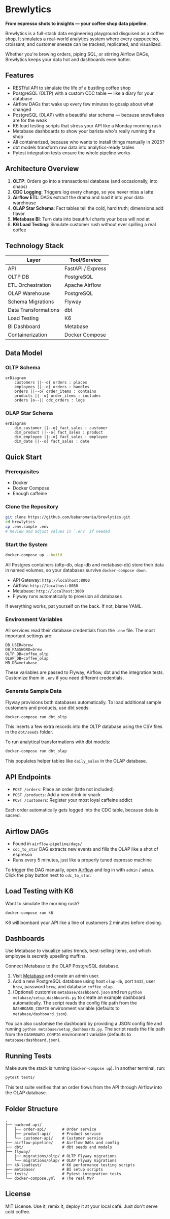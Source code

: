 # Brewlytics

**From espresso shots to insights — your coffee shop data pipeline.**

Brewlytics is a full-stack data engineering playground disguised as a coffee shop. It simulates a real-world analytics system where every cappuccino, croissant, and customer sneeze can be tracked, replicated, and visualized.

Whether you're brewing orders, piping SQL, or stirring Airflow DAGs, Brewlytics keeps your data hot and dashboards even hotter.

## Features

* RESTful API to simulate the life of a bustling coffee shop
* PostgreSQL (OLTP) with a custom CDC table — like a diary for your database
* Airflow DAGs that wake up every few minutes to gossip about what changed
* PostgreSQL (OLAP) with a beautiful star schema — because snowflakes are for the weak
* K6 load testing scripts that stress your API like a Monday morning rush
* Metabase dashboards to show your barista who's really running the shop
* All containerized, because who wants to install things manually in 2025?
* dbt models transform raw data into analytics-ready tables
* Pytest integration tests ensure the whole pipeline works


## Architecture Overview

1. **OLTP**: Orders go into a transactional database (and occasionally, into chaos)
2. **CDC Logging**: Triggers log every change, so you never miss a latte
3. **Airflow ETL**: DAGs extract the drama and load it into your data warehouse
4. **OLAP Star Schema**: Fact tables tell the cold, hard truth; dimensions add flavor
5. **Metabase BI**: Turn data into beautiful charts your boss will nod at
6. **K6 Load Testing**: Simulate customer rush without ever spilling a real coffee

## Technology Stack

| Layer             | Tool/Service      |
| ----------------- | ----------------- |
| API               | FastAPI / Express |
| OLTP DB           | PostgreSQL        |
| ETL Orchestration | Apache Airflow    |
| OLAP Warehouse    | PostgreSQL        |
| Schema Migrations | Flyway            |
| Data Transformations | dbt            |
| Load Testing      | K6                |
| BI Dashboard      | Metabase          |
| Containerization  | Docker Compose    |

## Data Model

### OLTP Schema

```mermaid
erDiagram
    customers ||--o{ orders : places
    employees ||--o{ orders : handles
    orders ||--o{ order_items : contains
    products ||--o{ order_items : includes
    orders }o--|| cdc_orders : logs
```

### OLAP Star Schema

```mermaid
erDiagram
    dim_customer ||--o{ fact_sales : customer
    dim_product ||--o{ fact_sales : product
    dim_employee ||--o{ fact_sales : employee
    dim_date ||--o{ fact_sales : date
```


## Quick Start

### Prerequisites

* Docker
* Docker Compose
* Enough caffeine

### Clone the Repository

```bash
git clone https://github.com/babanomania/brewlytics.git
cd brewlytics
cp .env.sample .env
# Review and adjust values in `.env` if needed
```

### Start the System

```bash
docker-compose up --build
```
All Postgres containers (oltp-db, olap-db and metabase-db) store their data in named volumes, so your databases survive `docker-compose down`.

* API Gateway: `http://localhost:8000`
* Airflow: `http://localhost:8080`
* Metabase: `http://localhost:3000`
* Flyway runs automatically to provision all databases

If everything works, pat yourself on the back. If not, blame YAML.

### Environment Variables

All services read their database credentials from the `.env` file. The most
important settings are:

```text
DB_USER=brew
DB_PASSWORD=brew
OLTP_DB=coffee_oltp
OLAP_DB=coffee_olap
MB_DB=metabase
```

These variables are passed to Flyway, Airflow, dbt and the integration tests.
Customize them in `.env` if you need different credentials.

### Generate Sample Data

Flyway provisions both databases automatically. To load additional sample
customers and products, use dbt seeds:

```bash
docker-compose run dbt_oltp
```

This inserts a few extra records into the OLTP database using the CSV files in
the `dbt/seeds` folder.

To run analytical transformations with dbt models:

```bash
docker-compose run dbt_olap
```

This populates helper tables like `daily_sales` in the OLAP database.

## API Endpoints

* `POST /orders`: Place an order (latte not included)
* `POST /products`: Add a new drink or snack
* `POST /customers`: Register your most loyal caffeine addict

Each order automatically gets logged into the CDC table, because data is sacred.

## Airflow DAGs

* Found in `airflow-pipeline/dags/`
* `cdc_to_star` DAG extracts new events and fills the OLAP like a shot of espresso
* Runs every 5 minutes, just like a properly tuned espresso machine

To trigger the DAG manually, open [Airflow](http://localhost:8080) and log in with
`admin` / `admin`. Click the play button next to `cdc_to_star`.

## Load Testing with K6

Want to simulate the morning rush?

```bash
docker-compose run k6
```

K6 will bombard your API like a line of customers 2 minutes before closing.

## Dashboards

Use Metabase to visualize sales trends, best-selling items, and which employee is secretly upselling muffins.

Connect Metabase to the OLAP PostgreSQL database.

1. Visit [Metabase](http://localhost:3000) and create an admin user.
2. Add a new PostgreSQL database using host `olap-db`, port `5432`, user `brew`,
   password `brew`, and database `coffee_olap`.
3. (Optional) customise `metabase/dashboard.json` and run
   `python metabase/setup_dashboards.py` to create an example dashboard
   automatically. The script reads the config file path from the
   `DASHBOARD_CONFIG` environment variable (defaults to `metabase/dashboard.json`).

You can also customise the dashboard by providing a JSON config file and
running `python metabase/setup_dashboards.py`. The script reads the file
path from the `DASHBOARD_CONFIG` environment variable (defaults to
`metabase/dashboard.json`).

## Running Tests

Make sure the stack is running (`docker-compose up`). In another terminal, run:

```bash
pytest tests/
```

This test suite verifies that an order flows from the API through Airflow into the OLAP database.
## Folder Structure
```
.
├── backend-api/
│   ├── order-api/       # Order service
│   ├── product-api/     # Product service
│   └── customer-api/    # Customer service
├── airflow-pipeline/    # Airflow DAGs and config
├── dbt/                 # dbt seeds and models
├── flyway/
│   ├── migrations/oltp/ # OLTP Flyway migrations
│   └── migrations/olap/ # OLAP Flyway migrations
├── k6-loadtest/         # K6 performance testing scripts
├── metabase/            # BI setup scripts
├── tests/               # Pytest integration tests
└── docker-compose.yml   # The real MVP
```

## License

MIT License. Use it, remix it, deploy it at your local café. Just don't serve cold coffee.
